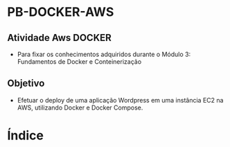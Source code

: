 # PB-DOCKER-AWS
## Atividade Aws DOCKER 
* Para fixar os conhecimentos adquiridos durante o Módulo 3: Fundamentos de Docker e Conteinerização
## Objetivo 
* Efetuar o deploy de uma aplicação Wordpress em uma instância EC2 na AWS, utilizando Docker e Docker Compose.
# Índice
